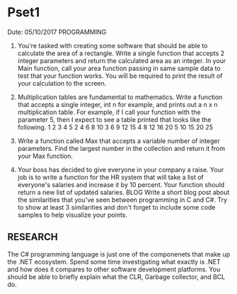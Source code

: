 # Pset1

Dute: 05/10/2017
PROGRAMMING
1. You're tasked with creating some software that should be able to calculate the area of a rectangle. Write a single function that accepts 2 integer parameters and return the calculated area as an integer. In your Main function, call your area function passing in same sample data to test that your function works. You will be required to print the result of your calculation to the screen.
2. Multiplication tables are fundamental to mathematics. Write a function that accepts a single integer, int n for example, and prints out a n x n multiplication table. For example, if I call your function with the parameter 5, then I expect to see a table printed that looks like the following.
1 2 3 4 5
2 4 6 8 10
3 6 9 12 15
4 8 12 16 20
5 10 15 20 25

3. Write a function called Max that accepts a variable number of integer parameters. Find the largest number in the collection and return it from your Max function.
4. Your boss has decided to give everyone in your company a raise. Your job is to write a function for the HR system that will take a list of everyone's salaries and increase it by 10 percent. Your function should return a new list of updated salaries.
BLOG
Write a short blog post about the similarities that you've seen between programming in C and C#. Try to show at least 3 similarities and don't forget to include some code samples to help visualize your points.
## RESEARCH
The C# programming language is just one of the componenets that make up the .NET ecosystem. Spend some time investigating what exactly is .NET and how does it compares to other software development platforms. You should be able to briefly explain what the CLR, Garbage collector, and BCL do.
